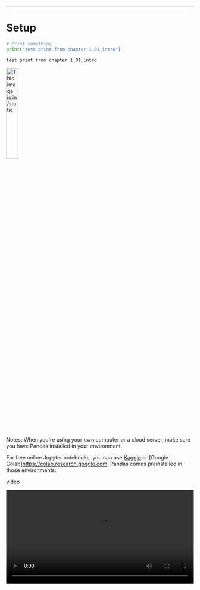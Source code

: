 ---


# Setup

```python
# Print something
print("test print from chapter 1_01_intro")
```

```out
test print from chapter 1_01_intro
```

<img src="profile.jpg" alt="This image is in /static" width="25%">

Notes: When you're using your own computer or a cloud server, make sure you have Pandas installed in your environment. 

For free online Jupyter notebooks, you can use [Kaggle](https://kaggle.com) or [Google Colab]https://colab.research.google.com. Pandas comes preinstalled in those environments.

video

<video width="100%" controls disablePictureInPicture controlsList="nodownload" >
  <source src="vidtest.mp4" type="video/mp4">
  
  Please switch to a different browser to see video.
</video>